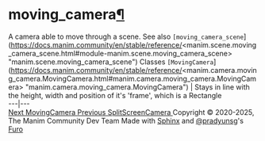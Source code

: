 # moving_camera[¶](https://docs.manim.community/en/stable/reference/<#module-manim.camera.moving_camera> "Link to this heading")
A camera able to move through a scene.
See also
`[moving_camera_scene`](https://docs.manim.community/en/stable/reference/<manim.scene.moving_camera_scene.html#module-manim.scene.moving_camera_scene> "manim.scene.moving_camera_scene")
Classes
`[MovingCamera`](https://docs.manim.community/en/stable/reference/<manim.camera.moving_camera.MovingCamera.html#manim.camera.moving_camera.MovingCamera> "manim.camera.moving_camera.MovingCamera") | Stays in line with the height, width and position of it's 'frame', which is a Rectangle  
---|---  
[ Next MovingCamera ](https://docs.manim.community/en/stable/reference/<manim.camera.moving_camera.MovingCamera.html>) [ Previous SplitScreenCamera ](https://docs.manim.community/en/stable/reference/<manim.camera.mapping_camera.SplitScreenCamera.html>)
Copyright © 2020-2025, The Manim Community Dev Team 
Made with [Sphinx](https://docs.manim.community/en/stable/reference/<https:/www.sphinx-doc.org/>) and [@pradyunsg](https://docs.manim.community/en/stable/reference/<https:/pradyunsg.me>)'s [Furo](https://docs.manim.community/en/stable/reference/<https:/github.com/pradyunsg/furo>)
